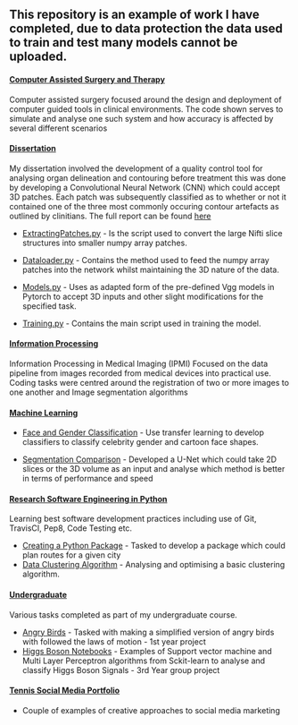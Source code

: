 ## This repository is an example of work I have completed, due to data protection the data used to train and test many models cannot be uploaded.

#### [Computer Assisted Surgery and Therapy](https://github.com/Jack-Weeks/Coding_Portfolio/tree/main/Computer%20Assisted%20Surgery%20and%20Therapy)
Computer assisted surgery focused around the design and deployment of computer guided tools in clinical environments. 
The code shown serves to simulate and analyse one such system and how accuracy is affected by several different scenarios


#### [Dissertation](https://github.com/Jack-Weeks/Coding_Portfolio/tree/main/Dissertation)
My dissertation involved the development of a quality control tool for analysing organ delineation and contouring before treatment
this was done by developing a Convolutional Neural Network (CNN) which could accept 3D patches. Each patch was subsequently classified 
as to whether or not it contained one of the three most commonly occuring contour artefacts as outlined by clinitians. The full report can be found [here](https://github.com/Jack-Weeks/Coding_Portfolio/blob/main/Dissertation/RT_Seg_Final_Report.pdf)
 
- [ExtractingPatches.py](https://github.com/Jack-Weeks/Coding_Portfolio/blob/main/Dissertation/Extracting%20Patches.py) -
Is the script used to convert the large Nifti slice structures into smaller numpy array patches.

- [Dataloader.py](https://github.com/Jack-Weeks/Coding_Portfolio/blob/main/Dissertation/DataLoader.py) - Contains the 
method used to feed the numpy array patches into the network whilst maintaining the 3D nature of the data.


- [Models.py](https://github.com/Jack-Weeks/Coding_Portfolio/blob/main/Dissertation/Models.py) - Uses as adapted form of the 
pre-defined Vgg models in Pytorch to accept 3D inputs and other slight modifications for the specified task.

- [Training.py](https://github.com/Jack-Weeks/Coding_Portfolio/blob/main/Dissertation/Training.py) - Contains the main script used in
 training the model.
 
#### [Information Processing](https://github.com/Jack-Weeks/Coding_Portfolio/tree/main/Information%20Processing)

Information Processing in Medical Imaging (IPMI) Focused on the data pipeline from images recorded from medical devices 
into practical use. Coding tasks were centred around the registration of two or more images to one another and Image segmentation algorithms

#### [Machine Learning](https://github.com/Jack-Weeks/Coding_Portfolio/tree/main/Machine%20Learning)
- [Face and Gender Classification](https://github.com/Jack-Weeks/Coding_Portfolio/tree/main/Machine%20Learning/Face%2BGender%20Classification) - 
Use transfer learning to develop classifiers to classify celebrity gender and cartoon face shapes.

- [Segmentation Comparison](https://github.com/Jack-Weeks/Coding_Portfolio/tree/main/Machine%20Learning/Segmentation%20Comparison) - 
Developed a U-Net which could take 2D slices or the 3D volume as an input and analyse which method is better in terms of performance and speed

#### [Research Software Engineering in Python](https://github.com/Jack-Weeks/Coding_Portfolio/tree/main/Software%20Engineering)
Learning best software development practices including use of Git, TravisCI, Pep8, Code Testing etc.
- [Creating a Python Package](https://github.com/Jack-Weeks/Coding_Portfolio/tree/main/Software%20Engineering/Creating%20Python%20Package) - Tasked to develop a package which could plan routes for a given city
- [Data Clustering Algorithm](https://github.com/Jack-Weeks/Coding_Portfolio/tree/main/Software%20Engineering/Data%20Clustering%20Algorithm) -
Analysing and optimising a basic clustering algorithm.

#### [Undergraduate](https://github.com/Jack-Weeks/Coding_Portfolio/tree/main/Undergraduate)
Various tasks completed as part of my undergraduate course.

- [Angry Birds](https://github.com/Jack-Weeks/Coding_Portfolio/blob/main/Undergraduate/Mechanics_Angry_birds.ipynb) - Tasked with 
making a simplified version of angry birds with followed the laws of motion - 1st year project
- [Higgs Boson Notebooks](https://github.com/Jack-Weeks/Coding_Portfolio/tree/main/Undergraduate/Higgs-Boson%20Notebooks) -
Examples of Support vector machine and Multi Layer Perceptron algorithms from Sckit-learn to analyse and classify Higgs Boson Signals - 3rd Year group project


#### [Tennis Social Media Portfolio](https://github.com/Jack-Weeks/Coding_Portfolio/tree/main/Tennis%20Social%20Media%20Portfolio)
- Couple of examples of creative approaches to social media marketing 

